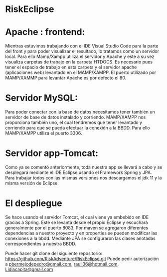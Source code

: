 # RiskEclipse
# Apache : frontend: 
Mientras estuvimos trabajando con el IDE Visual Studio Code para la
parte del front y para poder visualizar el resultado, lo tratamos como un servidor local. Para
ello Mamp/Xampp utiliza el servidor y Apache y este a su vez visualiza carpetas de trabajo
en la carpeta HTDOCS. Es necesario pues tener el espacio de trabajo en esta carpeta y el
servidor apache (aplicaciones web) levantado en el MAMP/XAMPP. El puerto utilizado por
MAMP/XAMMP para levantar Apache es por defecto el 80.
# Servidor MySQL: 
Para poder conectar con la base de datos necesitamos tener también un
servidor de base de datos instalado y corriendo. MAMP/XAMPP nos proporciona también
uno, el cual tendremos que tener levantado y corriendo para que se pueda efectuar la
conexión a la BBDD. Para ello MAMP/XAMPP utiliza el puerto 3306.
# Servidor app-Tomcat: 
Como ya se comentó anteriormente, toda nuestra app se llevará a
cabo y se desplegará mediante el IDE Eclipse usando el Framework Spring y JPA. Para
trabajar todos con las mismas versiones nos descargamos el jdk 11 y la misma versión de
Eclipse.

# El despliegue 
Se hace usando el servidor Tomcat, el cual viene ya embebido en IDE gracias
a Spring. Este se levanta desde el propio Eclipse y escuchará generalmente por el puerto
8083.
Por maven se agregaron diferentes dependencias a nuestro proyecto y en properties se
pueden modificar las conexiones a la bbdd.
Mediante JPA se configuraron las clases anotadas correspondientes a nuestra BBDD.

Puede hacer git clone del siguiente repositorio: https://github.com/RiskAdventure/RiskEclipse.git
Puede pedir autorización a pbermejodepedro@gmail.com, rauli36@hotmail.com, Lidiacapita@gmail.com